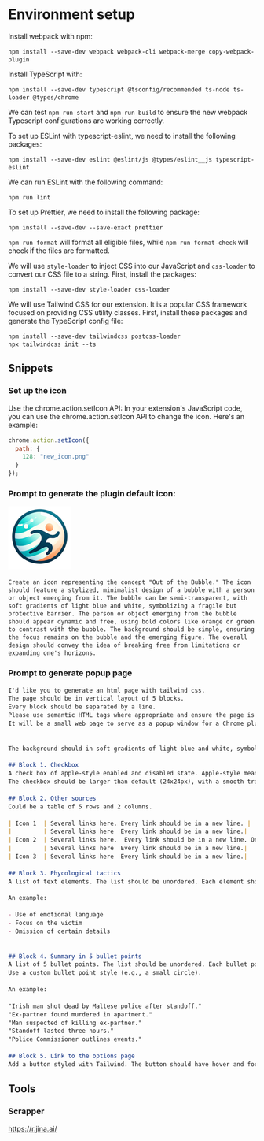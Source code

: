 # Environment setup  

Install webpack with npm:

```shell
npm install --save-dev webpack webpack-cli webpack-merge copy-webpack-plugin
```

Install TypeScript with:

```shell
npm install --save-dev typescript @tsconfig/recommended ts-node ts-loader @types/chrome
```

We can test `npm run start` and `npm run build` to ensure the new webpack Typescript configurations are working correctly.

To set up ESLint with typescript-eslint, we need to install the following packages:

```shell
npm install --save-dev eslint @eslint/js @types/eslint__js typescript-eslint
```

We can run ESLint with the following command:

```shell
npm run lint
```

To set up Prettier, we need to install the following package:

```shell
npm install --save-dev --save-exact prettier
```

`npm run format` will format all eligible files, while `npm run format-check` will check if the files are formatted.

We will use `style-loader` to inject CSS into our JavaScript and `css-loader` to convert our CSS file to a string. First, install the packages:

```shell
npm install --save-dev style-loader css-loader
```

We will use Tailwind CSS for our extension. It is a popular CSS framework focused on providing CSS utility classes. First, install these packages and generate the TypeScript config file:

```shell
npm install --save-dev tailwindcss postcss-loader
npx tailwindcss init --ts
```

## Snippets

### Set up the icon

Use the chrome.action.setIcon API: In your extension's JavaScript code, you can use the chrome.action.setIcon API to change the icon. Here's an example:

```javascript
chrome.action.setIcon({
  path: {
    128: "new_icon.png"
  }
});
```

### Prompt to generate the plugin default icon:

![Icon](./static/icon128.png)

```text
Create an icon representing the concept "Out of the Bubble." The icon should feature a stylized, minimalist design of a bubble with a person or object emerging from it. The bubble can be semi-transparent, with soft gradients of light blue and white, symbolizing a fragile but protective barrier. The person or object emerging from the bubble should appear dynamic and free, using bold colors like orange or green to contrast with the bubble. The background should be simple, ensuring the focus remains on the bubble and the emerging figure. The overall design should convey the idea of breaking free from limitations or expanding one's horizons.
```

### Prompt to generate popup page

```markdown
I'd like you to generate an html page with tailwind css.
The page should be in vertical layout of 5 blocks.
Every block should be separated by a line.
Please use semantic HTML tags where appropriate and ensure the page is accessible. Add appropriate padding and margins to all elements for better readability.
It will be a small web page to serve as a popup window for a Chrome plugin.


The background should in soft gradients of light blue and white, symbolizing a fragile but protective barrier. The separate lines should be using bold colors like orange or green to contrast with the background.

## Block 1. Checkbox
A check box of apple-style enabled and disabled state. Apple-style means soft borders and round shape.
The checkbox should be larger than default (24x24px), with a smooth transition when toggled.

## Block 2. Other sources
Could be a table of 5 rows and 2 columns.

| Icon 1  | Several links here. Every link should be in a new line. |
|         | Several links here  Every link should be in a new line.|
| Icon 2  | Several links here.  Every link should be in a new line. One link is highlighted as it is currently opened. |
|         | Several links here  Every link should be in a new line.|
| Icon 3  | Several links here  Every link should be in a new line.|

## Block 3. Phycological tactics
A list of text elements. The list should be unordered. Each element should be in a separate line with adequate spacing.

An example:

- Use of emotional language
- Focus on the victim
- Omission of certain details


## Block 4. Summary in 5 bullet points
A list of 5 bullet points. The list should be unordered. Each bullet point should be in a separate line.
Use a custom bullet point style (e.g., a small circle).

An example:

"Irish man shot dead by Maltese police after standoff."
"Ex-partner found murdered in apartment."
"Man suspected of killing ex-partner."
"Standoff lasted three hours."
"Police Commissioner outlines events."

## Block 5. Link to the options page
Add a button styled with Tailwind. The button should have hover and focus states. Include a placeholder for a JavaScript function to be added later.

```

## Tools

### Scrapper

https://r.jina.ai/<original URL is here>


